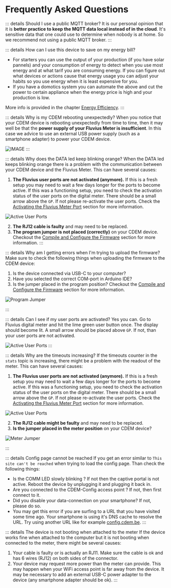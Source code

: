 # Frequently Asked Questions

<!-- ---------------------------------------------------------- -->

::: details Should I use a public MQTT broker?
It is our personal opinion that it is **better practice to keep the MQTT data local instead of in the cloud**. It's sensitive data that one could use to determine when nobody is at home. So we recommend not using a public MQTT broker.
:::

<!-- ---------------------------------------------------------- -->

::: details How can I use this device to save on my energy bill?
* For starters you can use the output of your production (if you have solar pannels) and your consumption of energy to detect when you use most energy and at what tarif you are consuming energy. If you can figure out what devices or actions cause that energy usage you can adjust your habits so you use energy when it is least expensive for you.
* If you have a domotics system you can automate the above and cut the power to certain appliance when the energy price is high and your production is low.

More info is provided in the chapter [Energy Efficiency](/12_energysavings).
:::

<!-- ---------------------------------------------------------- -->

::: details Why is my CDEM rebooting unexpectedly?
When you notice that your CDEM device is rebooting unexpectedly from time to time, then it may well be that the **power supply of your Fluvius Meter is insufficient**. In this case we advice to use an external USB power supply (such as a smartphone adapter) to power your CDEM device.

![IMAGE](./images/power_supply.jpg)
:::

<!-- ---------------------------------------------------------- -->

::: details Why does the DATA led keep blinking orange?
When the DATA led keeps blinking orange there is a problem with the communication between your CDEM device and the Fluvius Meter. This can have several causes:

1. **The Fluvius user ports are not activated (anymore).** If this is a fresh setup you may need to wait a few days longer for the ports to become active. If this was a functioning setup, you need to check the activation status of the user ports on the digital meter. There should be a small arrow above the `GP`. If not please re-activate the user ports. Check the [Activating the Fluvius Meter Port](/06_connect/#activating-the-fluvius-meter-port) section for more information.

![Active User Ports](./images/active_user_ports.png)

2. **The RJ12 cable is faulty** and may need to be replaced.
3. **The program jumper is not placed (correctly)** on your CDEM device. Checkout the [Compile and Configure the Firmware](/03_firmware/#compile-and-upload-the-firmware) section for more information.
:::

<!-- ---------------------------------------------------------- -->

::: details Why am I getting errors when I'm trying to upload the firmware?
Make sure to check the following things when uploading the firmware to the CDEM device:

1. Is the device connected via USB-C to your computer?
2. Have you selected the correct COM-port in Arduino IDE?
3. Is the jumper placed in the program position? Checkout the [Compile and Configure the Firmware](/03_firmware/#compile-and-upload-the-firmware) section for more information.

![Program Jumper](./images/jumper_program.png)

:::

<!-- ---------------------------------------------------------- -->

::: details Can I see if my user ports are activated?
Yes you can. Go to Fluvius digital meter and hit the lime green user button once. The display should become lit. A small arrow should be placed above `GP`. If not, than your user ports are not activated.

![Active User Ports](./images/active_user_ports.png)
:::

<!-- ---------------------------------------------------------- -->

::: details Why are the timeouts increasing?
If the timeouts counter in the `stats` topic is increasing, there might be a problem with the readout of the meter. This can have several causes:

1. **The Fluvius user ports are not activated (anymore).** If this is a fresh setup you may need to wait a few days longer for the ports to become active. If this was a functioning setup, you need to check the activation status of the user ports on the digital meter. There should be a small arrow above the `GP`. If not please re-activate the user ports. Check the [Activating the Fluvius Meter Port](/06_connect/#activating-the-fluvius-meter-port) section for more information.

![Active User Ports](./images/active_user_ports.png)

2. **The RJ12 cable might be faulty** and may need to be replaced.
3. **Is the jumper placed in the meter position**  on your CDEM device?

![Meter Jumper](./images/jumper_meter.png)

:::

<!-- ---------------------------------------------------------- -->

::: details Config page cannot be reached
If you get an error similar to `This site can't be reached` when trying to load the config page. Than check the following things:

* Is the COMM LED slowly blinking ? If not then the captive portal is not active. Reboot the device by unplugging it and plugging it back in.
* Are you connected to the CDEM-Config access point ? If not, then first connect to it.
* Did you disable your data-connection on your smartphone? If not, please do so.
* You may get this error if you are surfing to a URL that you have visited some time ago. Your smartphone is using it's DNS cache to resolve the URL. Try using another URL like for example [config.cdem.be](http://config.cdem.be).
:::

<!-- TODO - Redirect to correct sections -->

<!-- ---------------------------------------------------------- -->

::: details The device is not booting when attached to the meter
If the device works fine when attached to the computer but it is not booting when connected to the meter, there might be several causes:

1. Your cable is faulty or is actually an RJ11. Make sure the cable is ok and has 6 wires (RJ12) on both sides of the connector.
2. Your device may request more power than the meter can provide. This may happen when your WiFi access point is far away from the device. It may be necessary to add an external USB-C power adapter to the device (any smartphone adapter should be ok).
:::
